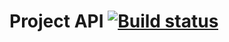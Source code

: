 # Project API   [![Build status](https://ci.appveyor.com/api/projects/status/jp3o8dwjbsu8337g?svg=true)](https://ci.appveyor.com/project/MinliahmetovaV/api)
